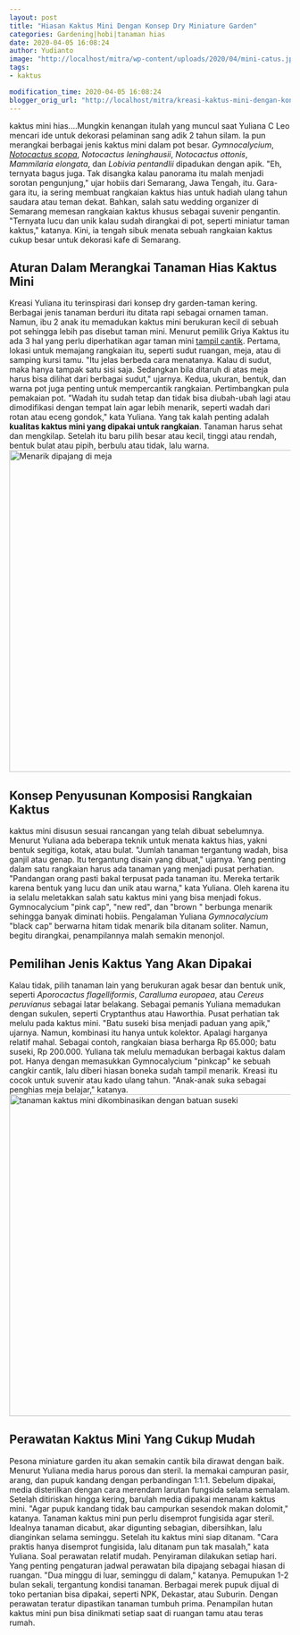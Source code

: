 ```yaml
---
layout: post
title: "Hiasan Kaktus Mini Dengan Konsep Dry Miniature Garden"
categories: Gardening|hobi|tanaman hias
date: 2020-04-05 16:08:24
author: Yudianto
image: "http://localhost/mitra/wp-content/uploads/2020/04/mini-catus.jpg"
tags:
- kaktus

modification_time: 2020-04-05 16:08:24
blogger_orig_url: "http://localhost/mitra/kreasi-kaktus-mini-dengan-konsep-dry.html"
---
```


<span class="keyword _ngcontent-boq-103" aria-hidden="false">kaktus mini</span> hias....Mungkin kenangan itulah yang muncul saat Yuliana C Leo mencari ide untuk dekorasi pelaminan sang adik 2 tahun silam. Ia pun merangkai berbagai jenis kaktus mini dalam pot besar. <em>Gymnocalycium</em>, <a href="https://www.llifle.com/Encyclopedia/CACTI/Family/Cactaceae/15901/Notocactus_scopa"><em>Notocactus scopa</em></a>, <em>Notocactus leninghausii</em>, <em>Notocactus ottonis</em>, <em>Mammilaria elongata</em>, dan <em>Lobivia pentandlii</em> dipadukan dengan apik. "Eh, ternyata bagus juga. Tak disangka kalau panorama itu malah menjadi sorotan pengunjung," ujar hobiis dari Semarang, Jawa Tengah, itu.
Gara-gara itu, ia sering membuat rangkaian kaktus hias untuk hadiah ulang tahun saudara atau teman dekat. Bahkan, salah satu wedding organizer di Semarang memesan rangkaian kaktus khusus sebagai suvenir pengantin. "Ternyata lucu dan unik kalau sudah dirangkai di pot, seperti miniatur taman kaktus," katanya. Kini, ia tengah sibuk menata sebuah rangkaian kaktus cukup besar untuk dekorasi kafe di Semarang.
<h2><span class="keyword _ngcontent-boq-103" aria-hidden="false">Aturan Dalam Merangkai Tanaman Hias Kaktus Mini</span></h2>
Kreasi Yuliana itu terinspirasi dari konsep dry garden-taman kering. Berbagai jenis tanaman berduri itu ditata rapi sebagai ornamen taman. Namun, ibu 2 anak itu memadukan <span class="keyword _ngcontent-boq-103" aria-hidden="false">kaktus mini</span> berukuran kecil di sebuah pot sehingga lebih pas disebut taman mini.
Menurut pemilik Griya Kaktus itu ada 3 hal yang perlu diperhatikan agar taman mini <a href="http://127.0.0.1/mitra/dekorasi-apik-dari-rangkaian-bunga-nan.html">tampil cantik</a>. Pertama, lokasi untuk memajang rangkaian itu, seperti sudut ruangan, meja, atau di samping kursi tamu. "Itu jelas berbeda cara menatanya. Kalau di sudut, maka hanya tampak satu sisi saja. Sedangkan bila ditaruh di atas meja harus bisa dilihat dari berbagai sudut," ujarnya.
Kedua, ukuran, bentuk, dan warna pot juga penting untuk mempercantik rangkaian. Pertimbangkan pula pemakaian pot. "Wadah itu sudah tetap dan tidak bisa diubah-ubah lagi atau dimodifikasi dengan tempat lain agar lebih menarik, seperti wadah dari rotan atau eceng gondok," kata Yuliana.
Yang tak kalah penting adalah <strong>kualitas kaktus mini yang dipakai untuk rangkaian</strong>. Tanaman harus sehat dan mengkilap. Setelah itu baru pilih besar atau kecil, tinggi atau rendah, bentuk bulat atau pipih, berbulu atau tidak, lalu warna.
<a href="http://127.0.0.1/mitra/wp-content/uploads/2020/04/cactus.jpg"><img class="aligncenter wp-image-16684 size-large" src="http://127.0.0.1/mitra/wp-content/uploads/2020/04/cactus-1024x576.jpg" alt="Menarik dipajang di meja" width="1024" height="576" /></a>
<h2>Konsep Penyusunan Komposisi Rangkaian Kaktus</h2>
kaktus mini disusun sesuai rancangan yang telah dibuat sebelumnya. Menurut Yuliana ada beberapa teknik untuk menata kaktus hias, yakni bentuk segitiga, kotak, atau bulat. "Jumlah tanaman tergantung wadah, bisa ganjil atau genap. Itu tergantung disain yang dibuat," ujarnya.
Yang penting dalam satu rangkaian harus ada tanaman yang menjadi pusat perhatian. "Pandangan orang pasti bakal terpusat pada tanaman itu. Mereka tertarik karena bentuk yang lucu dan unik atau warna," kata Yuliana.
Oleh karena itu ia selalu meletakkan salah satu <span class="keyword _ngcontent-boq-103" aria-hidden="false">kaktus mini</span> yang bisa menjadi fokus. Gymnocalycium "pink cap", "new red", dan "brown " berbunga menarik sehingga banyak diminati hobiis. Pengalaman Yuliana <em>Gymnocalycium</em> "black cap" berwarna hitam tidak menarik bila ditanam soliter. Namun, begitu dirangkai, penampilannya malah semakin menonjol.
<h2><span class="keyword _ngcontent-boq-103" aria-hidden="false">Pemilihan Jenis Kaktus</span> Yang Akan Dipakai</h2>
Kalau tidak, pilih tanaman lain yang berukuran agak besar dan bentuk unik, seperti <em>Aporocactus flagelliformis</em>, <em>Caralluma europaea</em>, atau <em>Cereus peruvianus</em> sebagai latar belakang. Sebagai pemanis Yuliana memadukan dengan sukulen, seperti Cryptanthus atau Haworthia.
Pusat perhatian tak melulu pada <span class="keyword _ngcontent-boq-103" aria-hidden="false">kaktus mini</span>. "Batu suseki bisa menjadi paduan yang apik," ujarnya. Namun, kombinasi itu hanya untuk kolektor. Apalagi harganya relatif mahal. Sebagai contoh, rangkaian biasa berharga Rp 65.000; batu suseki, Rp 200.000.
Yuliana tak melulu memadukan berbagai kaktus dalam pot. Hanya dengan memasukkan Gymnocalycium "pinkcap" ke sebuah cangkir cantik, lalu diberi hiasan boneka sudah tampil menarik. Kreasi itu cocok untuk suvenir atau kado ulang tahun. "Anak-anak suka sebagai penghias meja belajar," katanya.
<a href="http://127.0.0.1/mitra/wp-content/uploads/2020/04/mini-cactus.jpg"><img class="aligncenter wp-image-16683 size-large" src="http://127.0.0.1/mitra/wp-content/uploads/2020/04/mini-cactus-1024x576.jpg" alt="tanaman kaktus mini dikombinasikan dengan batuan suseki" width="1024" height="576" /></a>
<h2>Perawatan Kaktus Mini Yang Cukup Mudah</h2>
Pesona miniature garden itu akan semakin cantik bila dirawat dengan baik. Menurut Yuliana media harus porous dan steril. Ia memakai campuran pasir, arang, dan pupuk kandang dengan perbandingan 1:1:1. Sebelum dipakai, media disterilkan dengan cara merendam larutan fungsida selama semalam. Setelah ditiriskan hingga kering, barulah media dipakai menanam <span class="keyword _ngcontent-boq-103" aria-hidden="false">kaktus mini</span>. "Agar pupuk kandang tidak bau campurkan sesendok makan dolomit," katanya.
Tanaman kaktus mini pun perlu disemprot fungisida agar steril. Idealnya tanaman dicabut, akar digunting sebagian, dibersihkan, lalu dianginkan selama seminggu. Setelah itu <span class="keyword _ngcontent-boq-103" aria-hidden="false">kaktus mini</span> siap ditanam. "Cara praktis hanya disemprot fungisida, lalu ditanam pun tak masalah," kata Yuliana.
Soal perawatan relatif mudah. Penyiraman dilakukan setiap hari. Yang penting pengaturan jadwal perawatan bila dipajang sebagai hiasan di ruangan. "Dua minggu di luar, seminggu di dalam," katanya. Pemupukan 1-2 bulan sekali, tergantung kondisi tanaman.
Berbagai merek pupuk dijual di toko pertanian bisa dipakai, seperti NPK, Dekastar, atau Suburin. Dengan perawatan teratur dipastikan tanaman tumbuh prima. Penampilan hutan <span class="keyword _ngcontent-boq-103" aria-hidden="false">kaktus mini</span> pun bisa dinikmati setiap saat di ruangan tamu atau teras rumah.
